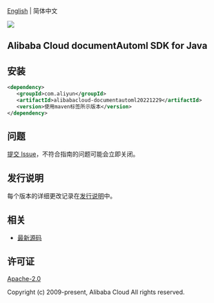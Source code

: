 [English](README.md) | 简体中文

![](https://aliyunsdk-pages.alicdn.com/icons/AlibabaCloud.svg)

## Alibaba Cloud documentAutoml SDK for Java

## 安装

```xml
<dependency>
   <groupId>com.aliyun</groupId>
   <artifactId>alibabacloud-documentautoml20221229</artifactId>
   <version>使用maven标签所示版本</version>
</dependency>
```

## 问题

[提交 Issue](https://github.com/aliyun/alibabacloud-java-async-sdk/issues/new)，不符合指南的问题可能会立即关闭。

## 发行说明

每个版本的详细更改记录在[发行说明](./ChangeLog.txt)中。

## 相关

- [最新源码](https://github.com/aliyun/alibabacloud-async-java-sdk/)

## 许可证

[Apache-2.0](http://www.apache.org/licenses/LICENSE-2.0)

Copyright (c) 2009-present, Alibaba Cloud All rights reserved.
